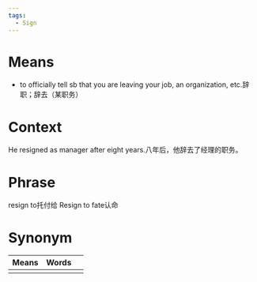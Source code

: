 ```yaml
---
tags:
  - Sign
---
```

# Means
- to officially tell sb that you are leaving your job, an organization, etc.辞职；辞去（某职务）
# Context
He resigned as manager after eight years.八年后，他辞去了经理的职务。
# Phrase
resign to托付给
Resign to fate认命
# Synonym
| Means | Words |     |
| ----- | ----- | --- |
|       |       |     |

